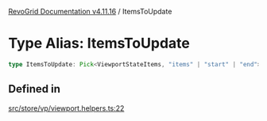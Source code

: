 [RevoGrid Documentation v4.11.16](README.md) / ItemsToUpdate

# Type Alias: ItemsToUpdate

```ts
type ItemsToUpdate: Pick<ViewportStateItems, "items" | "start" | "end">;
```

## Defined in

[src/store/vp/viewport.helpers.ts:22](https://github.com/revolist/revogrid/blob/763c92aaba8e74029a3eccde1c674251aae1a42c/src/store/vp/viewport.helpers.ts#L22)

